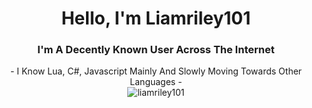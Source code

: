 <h1 align="center">Hello, I'm Liamriley101</h1>
<h3 align="center">I'm A Decently Known User Across The Internet</h3>

<div align="center">
  - I Know Lua, C#, Javascript Mainly And Slowly Moving Towards Other Languages -
</div>

<div align="center">
  <img src="https://github.com/Liamriley101/Liamriley101/blob/master/Transparent%20Coffin.png" alt="liamriley101" />
</div>
